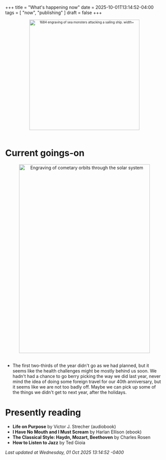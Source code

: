+++
title = "What's happening now"
date = 2025-10-01T13:14:52-04:00
tags = [
    "now",
    "publishing"
]
draft = false
+++
<div align="center" style="font-size:x-small"><img src="https://milkfish08.s3.amazonaws.com/photo/blog/abovethefold/1684-untitled-engraving-of-sea-monsters-attacking-a-sailing-vessel-49fa31.jpg" alt="1684 engraving of sea monsters attacking a sailing ship. width="512" height="351" title="Sea monsters attacking a sailing ship" /></div><br clear="all" />

# Current goings-on

<div align="center"><img src="https://milkfish08.s3.amazonaws.com/photo/blog/comets.jpeg" height=600 width=417 alt="Engraving of cometary orbits through the solar system" title="Comets" /></div><br clear="all" />

* The first two-thirds of the year didn't go as we had planned, but it seems like the health challenges might be mostly behind us soon.
We hadn't had a chance to go berry picking the way we did last year, never mind the idea of doing some foreign travel for our 40th anniversary, but it seems like we are not too badly off.
Maybe we can pick up some of the things we didn't get to next year, after the holidays.

# Presently reading

* __Life on Purpose__ by Victor J. Strecher (audiobook)
* __I Have No Mouth and I Must Scream__ by Harlan Ellison (ebook)
* __The Classical Style: Haydn, Mozart, Beethoven__ by Charles Rosen
* __How to Listen to Jazz__ by Ted Gioia

*Last updated at Wednesday, 01 Oct 2025 13:14:52 -0400*
